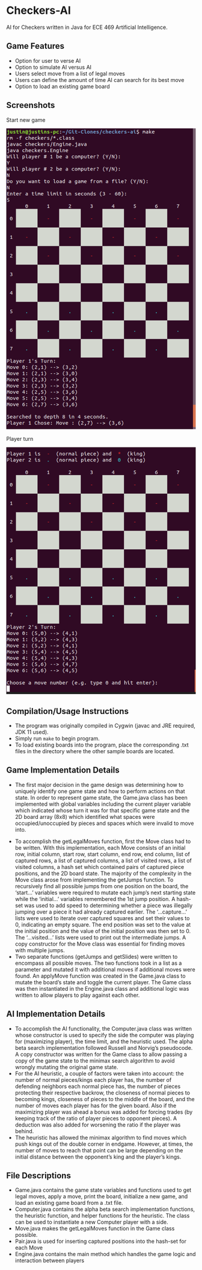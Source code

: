 # Checkers-AI
AI for Checkers written in Java for ECE 469 Artificial Intelligence.

## Game Features
* Option for user to verse AI
* Option to simulate AI versus AI
* Users select move from a list of legal moves
* Users can define the amount of time AI can search for its best move
* Option to load an existing game board

## Screenshots
Start new game

![Demo-01](https://github.com/justinjose7/checkers-ai/blob/master/readme_assets/begin_game_01.png)

Player turn

![Demo-02](https://github.com/justinjose7/checkers-ai/blob/master/readme_assets/next_move_02.png)


## Compilation/Usage Instructions
* The program was originally compiled in Cygwin (javac and JRE required, JDK 11 used). 
* Simply run ```make``` to begin program.
* To load existing boards into the program, place the corresponding .txt files in the directory where the other
sample boards are located.

## Game Implementation Details

+ The first major decision in the game design was determining how to uniquely identify one game state and how to
perform actions on that state. In order to represent game state, the Game.java class has been implemented with
global variables including the current player variable which indicated whose turn it was for that specific game state
and the 2D board array (8x8) which identified what spaces were occupied/unoccupied by pieces and spaces which
were invalid to move into.
* To accomplish the getLegalMoves function, first the Move class had to be written. With this implementation, each
Move consists of an initial row, initial column, start row, start column, end row, end column, list of captured rows, a
list of captured columns, a list of visited rows, a list of visited columns, a hash set which contained pairs of captured
piece positions, and the 2D board state. The majority of the complexity in the Move class arose from implementing
the getJumps function. To recursively find all possible jumps from one position on the board, the ‘start…’ variables
were required to mutate each jump’s next starting state while the ‘initial…’ variables remembered the 1st jump
position. A hash-set was used to add speed to determining whether a piece was illegally jumping over a piece it had
already captured earlier. The ‘…capture…’ lists were used to iterate over captured squares and set their values to 0,
indicating an empty square. The end position was set to the value at the initial position and the value of the initial
position was then set to 0. The ‘…visited…’ lists were used to print out the intermediate jumps. A copy constructor
for the Move class was essential for finding moves with multiple jumps.
* Two separate functions (getJumps and getSlides) were written to encompass all possible moves. The two functions
took in a list as a parameter and mutated it with additional moves if additional moves were found. An applyMove
function was created in the Game.java class to mutate the board’s state and toggle the current player. The Game
class was then instantiated in the Engine.java class and additional logic was written to allow players to play against
each other.

## AI Implementation Details

* To accomplish the AI functionality, the Computer.java class was written whose constructor is used to specify the
side the computer was playing for (maximizing player), the time limit, and the heuristic used. The alpha beta search
implementation followed Russell and Norvig’s pseudocode. A copy constructor was written for the Game class to
allow passing a copy of the game state to the minimax search algorithm to avoid wrongly mutating the original game
state.
* For the AI heuristic, a couple of factors were taken into account: the number of normal pieces/kings each player
has, the number of defending neighbors each normal piece has, the number of pieces protecting their respective
backrow, the closeness of normal pieces to becoming kings, closeness of pieces to the middle of the board, and the
number of moves each player has for the given board. Also if the maximizing player was ahead a bonus was added
for forcing trades (by keeping track of the ratio of player pieces to opponent pieces). A deduction was also added
for worsening the ratio if the player was behind.
* The heuristic has allowed the minimax algorithm to find moves which push kings out of the double corner in
endgame. However, at times, the number of moves to reach that point can be large depending on the initial distance
between the opponent’s king and the player’s kings.


## File Descriptions
* Game.java contains the game state variables and functions used to get legal moves, apply a move, print the board,
initialize a new game, and load an existing game board from a .txt file.
* Computer.java contains the alpha beta search implementation functions, the heuristic function, and helper
functions for the heuristic. The class can be used to instantiate a new Computer player with a side.
* Move.java makes the getLegalMoves function in the Game class possible.
* Pair.java is used for inserting captured positions into the hash-set for each Move
* Engine.java contains the main method which handles the game logic and interaction between players
